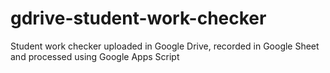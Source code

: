 # gdrive-student-work-checker
Student work checker uploaded in Google Drive, recorded in Google Sheet and processed using Google Apps Script
